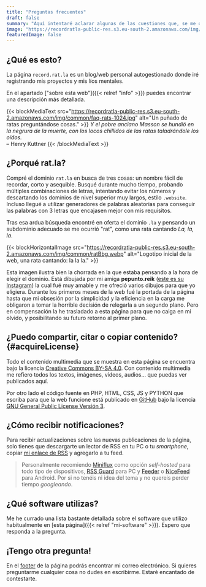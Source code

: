 ```yaml
---
title: "Preguntas frecuentes"
draft: false
summary: "Aquí intentaré aclarar algunas de las cuestiones que, se me ocurre, pueden surgir a la hora de visitar esta web."
image: "https://recordratla-public-res.s3.eu-south-2.amazonaws.com/img/common/faq-rats-1024.jpg"
featuredImage: false
---
```


## ¿Qué es esto?

La página `record.rat.la` es un blog/web personal autogestionado donde iré registrando mis proyectos y mis líos mentales.

En el apartado ["sobre esta web"]({{< relref "info" >}}) puedes encontrar una descripción más detallada.

{{< blockMediaText src="https://recordratla-public-res.s3.eu-south-2.amazonaws.com/img/common/faq-rats-1024.jpg" alt="Un puñado de ratas preguntándose cosas." >}}
<em>
    Y el pobre anciano Masson se hundió en la negrura de la muerte, con los locos chillidos de las ratas taladrándole los oídos.
</em>
<br>
– Henry Kuttner
{{< /blockMediaText >}}

## ¿Porqué rat.la?

Compré el dominio `rat.la` en busca de tres cosas: un nombre
fácil de recordar, corto y asequible. Busqué durante mucho tiempo,
probando múltiples combinaciones de letras, intentando evitar los
números y descartando los dominios de nivel superior muy largos, estilo
`.website`. Incluso llegué a utilizar generadores de palabras
aleatorias para conseguir las palabras con 3 letras que encajasen mejor
con mis requisitos.

Tras esa ardua búsqueda encontré en oferta el dominio `.la` y
pensando un subdominio adecuado se me ocurrió \"rat\", como una rata
cantando *La, la, la*.

{{< blockHorizontalImage src="https://recordratla-public-res.s3.eu-south-2.amazonaws.com/img/common/ratBbg.webp" alt="Logotipo inicial de la web, una rata cantando: la la la." >}}

Esta imagen ilustra bien la chorrada en la que estaba pensando a la hora
de elegir el dominio. Está dibujada por mi amiga **pepunto.reik** ([este
es su Instagram](https://www.instagram.com/pepunto.reik)) la cual fué
muy amable y me ofreció varios dibujos para que yo eligiera. Durante los
primeros meses de la web fué la portada de la página hasta que mi
obsesión por la simplicidad y la eficiencia en la carga me obligaron a
tomar la horrible decisión de relegarla a un segundo plano. Pero en
compensación la he trasladado a esta página para que no caiga en mi
olvido, y posibilitando su futuro retorno al primer plano.

<!-- ## ¿Cómo puede ser que esta web utilice Cookies?

Pues resulta que estoy interesado en experimentar con Google Analytics 4
y sus herramientas de espionaje. Así que si aceptas el magnifico
*pop-up* de consentimiento me estarás dando una valiosa información
sobre tus gustos y hábitos dentro de esta web 😈.

Puedes leer mas detalladamente todas mis razones para utilizar esta
tecnología del averno en [esta página](/cookie), donde también podrás
encontrar la [política de cookies de la
web](/cookie#politica_de_cookies). -->

## ¿Puedo compartir, citar o copiar contenido? {#acquireLicense}

Todo el contenido multimedia que se muestra en esta página se encuentra
bajo la licencia [Creative Commons BY-SA
4.0](https://creativecommons.org/licenses/by-sa/4.0/).
Con contenido multimedia me refiero todos los textos, imágenes, vídeos,
audios... que puedas ver publicados aquí.

Por otro lado el código fuente en PHP, HTML, CSS, JS y PYTHON que
escriba para que la web funcione está publicado en
[GitHub](https://github.com/1noro/record.rat.la) bajo la licencia [GNU
General Public License Versión
3](https://www.gnu.org/licenses/gpl-3.0.html).

## ¿Cómo recibir notificaciones?

Para recibir actualizaciones sobre las nuevas publicaciones de la página, solo tienes que descargarte un lector de RSS en tu PC o tu
*smartphone*, copiar [mi enlace de RSS](rss.xml) y agregarlo a tu feed.

> Personalmente recomiendo [Miniflux](https://miniflux.app/) como opción
> *self-hosted* para todo tipo de dispositivos, [RSS
> Guard](https://github.com/martinrotter/rssguard) para PC y
> [Feeder](https://gitlab.com/spacecowboy/Feeder) o
> [NiceFeed](https://github.com/joshuacerdenia/NiceFeed) para Android.
> Por si no tenéis ni idea del tema y no quereis perder tiempo
> *googleando*.

<!-- ## ¿En que zona horaria están las fechas de las publicaciones?

Todas las fechas de la web están actualmente localizadas en la zona
horaria `Europe/Madrid`. Si en el futuro esto se
internacionaliza más podría plantearme el cambiarlo todo a
`UTC`. -->

## ¿Qué software utilizas?

Me he currado una lista bastante detallada sobre el software que utilizo
habitualmente en [esta página]({{< relref "mi-software" >}}). Espero
que responda a la pregunta.

## ¡Tengo otra pregunta!

En el [footer](#footer) de la página podrás encontrar mi correo
electrónico. Si quieres preguntarme cualquier cosa no dudes en
escribirme. Estaré encantado de contestarte.

